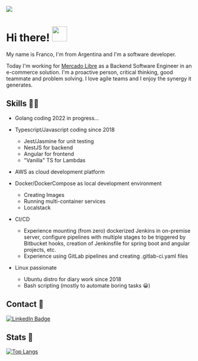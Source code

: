 ![](https://komarev.com/ghpvc/?username=GalloaFranco&style=flat-square)

# Hi there! <img src="https://media.giphy.com/media/hvRJCLFzcasrR4ia7z/giphy.gif" width="40px"/>
My name is Franco, I'm from Argentina and I'm a software developer.

Today I'm working for [Mercado Libre](https://mercadolibre.com/) as a Backend Software Engineer in an e-commerce solution. I'm a proactive person, critical thinking, good teammate and problem solving. I love agile teams and I enjoy the synergy it generates.

## **Skills** 💪🏻

- Golang coding 2022 in progress...

- Typescript/Javascript coding since 2018
    - Jest/Jasmine for unit testing
    - NestJS for backend
    - Angular for frontend
    - "Vanilla" TS for Lambdas
- AWS as cloud development platform
- Docker/DockerCompose  as local development environment
    - Creating Images
    - Running multi-container services
    - Localstack
- CI/CD
    - Experience mounting (from zero) dockerized Jenkins in on-premise server,
      configure pipelines with multiple stages to be triggered by Bitbucket hooks,
      creation of Jenkinsfile for spring boot and angular projects, etc.
    - Experience using GitLab pipelines and creating .gitlab-ci.yaml files
 - Linux passionate
    - Ubuntu distro for diary work since 2018
    - Bash scripting (mostly to automate boring tasks 😀)
   
   

## **Contact** 📘

<a href="https://www.linkedin.com/in/franco-antonio-gallo/">
    <img src="https://img.shields.io/badge/LinkedIn-blue?style=for-the-badge&logo=linkedin&logoColor=white" alt="LinkedIn Badge"/>
</a>

## **Stats** 🧐

[![Top Langs](https://github-readme-stats.vercel.app/api/top-langs/?username=galloafranco&layout=compact&langs_count=9)](https://github.com/anuraghazra/github-readme-stats)
